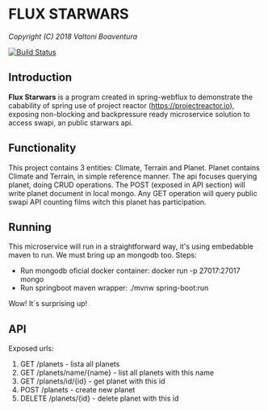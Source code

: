 # FLUX STARWARS
*Copyright (C) 2018 Valtoni Boaventura*

[![Build Status](https://travis-ci.org/valtoni/flux-starwars.svg?branch=master)](https://travis-ci.org/valtoni/flux-starwars)

## Introduction

**Flux Starwars** is a program created in spring-webflux to demonstrate the 
cabability of spring use of project reactor (https://projectreactor.io), exposing 
non-blocking and backpressure ready microservice solution to access swapi, an public 
starwars api.

## Functionality

This project contains 3 entities: Climate, Terrain and Planet. Planet contains
Climate and Terrain, in simple reference manner. The api focuses querying
planet, doing CRUD operations. The POST (exposed in API section) will write
planet document in local mongo. Any GET operation will query
public swapi API counting films witch this planet has participation.


## Running

This microservice will run in a straightforward way, it's using embedabble maven
to run. We must bring up an mongodb too. Steps:
* Run mongodb oficial docker container: docker run -p 27017:27017 mongo
* Run springboot maven wrapper: ./mvnw spring-boot:run

Wow! It´s surprising up!

## API
Exposed urls:

1) GET /planets - lista all planets
2) GET /planets/name/{name} - list all planets with this name
3) GET /planets/id/{id} - get planet with this id
4) POST /planets - create new planet
5) DELETE /planets/{id} - delete planet with this id
 

